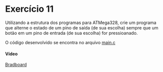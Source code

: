 # Exercício 11

Utilizando a estrutura dos programas para ATMega328, crie um programa que alterne o estado de um pino de saída (de sua escolha) sempre que um botão em um pino de entrada (de sua escolha) for pressioanado.

O código desenvolvido se encontra no arquivo [main.c](./main.c)

#### Vídeo

[Bradboard](./gif-ex11.mp4)